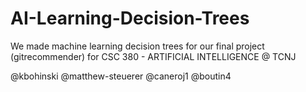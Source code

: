 AI-Learning-Decision-Trees
======================================

We made machine learning decision trees for our final project (gitrecommender) for CSC 380 - ARTIFICIAL INTELLIGENCE @ TCNJ

@kbohinski
@matthew-steuerer
@caneroj1
@boutin4